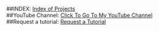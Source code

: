 ##INDEX: 
[Index of Projects](Index.html)
<br>
##YouTube Channel: 
[Click To Go To My YouTube Channel](https://www.youtube.com/channel/UCATE-Bu884tGXuz406IVPXQ)
<br>
##Request a tutorial: 
[Request a Tutorial](Request.html)
